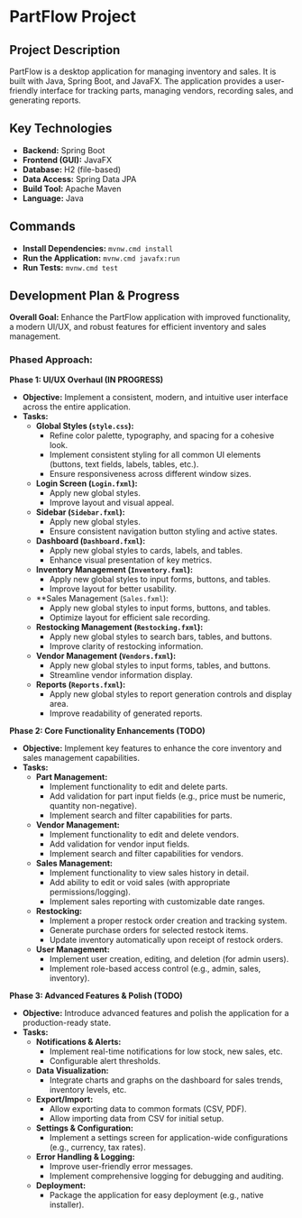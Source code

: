 # PartFlow Project

## Project Description

PartFlow is a desktop application for managing inventory and sales. It is built with Java, Spring Boot, and JavaFX. The application provides a user-friendly interface for tracking parts, managing vendors, recording sales, and generating reports.

## Key Technologies

*   **Backend:** Spring Boot
*   **Frontend (GUI):** JavaFX
*   **Database:** H2 (file-based)
*   **Data Access:** Spring Data JPA
*   **Build Tool:** Apache Maven
*   **Language:** Java

## Commands

*   **Install Dependencies:** `mvnw.cmd install`
*   **Run the Application:** `mvnw.cmd javafx:run`
*   **Run Tests:** `mvnw.cmd test`

## Development Plan & Progress

**Overall Goal:** Enhance the PartFlow application with improved functionality, a modern UI/UX, and robust features for efficient inventory and sales management.

### Phased Approach:

**Phase 1: UI/UX Overhaul (IN PROGRESS)**
*   **Objective:** Implement a consistent, modern, and intuitive user interface across the entire application.
*   **Tasks:**
    *   **Global Styles (`style.css`):**
        *   Refine color palette, typography, and spacing for a cohesive look.
        *   Implement consistent styling for all common UI elements (buttons, text fields, labels, tables, etc.).
        *   Ensure responsiveness across different window sizes.
    *   **Login Screen (`Login.fxml`):**
        *   Apply new global styles.
        *   Improve layout and visual appeal.
    *   **Sidebar (`Sidebar.fxml`):**
        *   Apply new global styles.
        *   Ensure consistent navigation button styling and active states.
    *   **Dashboard (`Dashboard.fxml`):**
        *   Apply new global styles to cards, labels, and tables.
        *   Enhance visual presentation of key metrics.
    *   **Inventory Management (`Inventory.fxml`):**
        *   Apply new global styles to input forms, buttons, and tables.
        *   Improve layout for better usability.
    *   **Sales Management (`Sales.fxml`):
        *   Apply new global styles to input forms, buttons, and tables.
        *   Optimize layout for efficient sale recording.
    *   **Restocking Management (`Restocking.fxml`):**
        *   Apply new global styles to search bars, tables, and buttons.
        *   Improve clarity of restocking information.
    *   **Vendor Management (`Vendors.fxml`):**
        *   Apply new global styles to input forms, tables, and buttons.
        *   Streamline vendor information display.
    *   **Reports (`Reports.fxml`):**
        *   Apply new global styles to report generation controls and display area.
        *   Improve readability of generated reports.

**Phase 2: Core Functionality Enhancements (TODO)**
*   **Objective:** Implement key features to enhance the core inventory and sales management capabilities.
*   **Tasks:**
    *   **Part Management:**
        *   Implement functionality to edit and delete parts.
        *   Add validation for part input fields (e.g., price must be numeric, quantity non-negative).
        *   Implement search and filter capabilities for parts.
    *   **Vendor Management:**
        *   Implement functionality to edit and delete vendors.
        *   Add validation for vendor input fields.
        *   Implement search and filter capabilities for vendors.
    *   **Sales Management:**
        *   Implement functionality to view sales history in detail.
        *   Add ability to edit or void sales (with appropriate permissions/logging).
        *   Implement sales reporting with customizable date ranges.
    *   **Restocking:**
        *   Implement a proper restock order creation and tracking system.
        *   Generate purchase orders for selected restock items.
        *   Update inventory automatically upon receipt of restock orders.
    *   **User Management:**
        *   Implement user creation, editing, and deletion (for admin users).
        *   Implement role-based access control (e.g., admin, sales, inventory).

**Phase 3: Advanced Features & Polish (TODO)**
*   **Objective:** Introduce advanced features and polish the application for a production-ready state.
*   **Tasks:**
    *   **Notifications & Alerts:**
        *   Implement real-time notifications for low stock, new sales, etc.
        *   Configurable alert thresholds.
    *   **Data Visualization:**
        *   Integrate charts and graphs on the dashboard for sales trends, inventory levels, etc.
    *   **Export/Import:**
        *   Allow exporting data to common formats (CSV, PDF).
        *   Allow importing data from CSV for initial setup.
    *   **Settings & Configuration:**
        *   Implement a settings screen for application-wide configurations (e.g., currency, tax rates).
    *   **Error Handling & Logging:**
        *   Improve user-friendly error messages.
        *   Implement comprehensive logging for debugging and auditing.
    *   **Deployment:**
        *   Package the application for easy deployment (e.g., native installer).